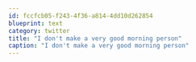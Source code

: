 ```yaml
---
id: fccfcb05-f243-4f36-a814-4dd10d262854
blueprint: text
category: twitter
title: "I don't make a very good morning person"
caption: "I don't make a very good morning person"
---
```

